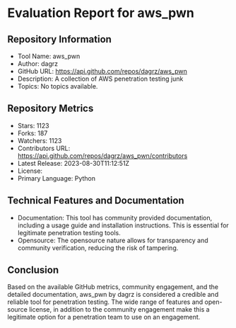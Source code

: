 # Evaluation Report for aws_pwn

## Repository Information

* Tool Name: aws_pwn
* Author: dagrz
* GitHub URL: https://api.github.com/repos/dagrz/aws_pwn
* Description: A collection of AWS penetration testing junk
* Topics: No topics available.

## Repository Metrics

* Stars: 1123
* Forks: 187
* Watchers: 1123
* Contributors URL: https://api.github.com/repos/dagrz/aws_pwn/contributors 
* Latest Release: 2023-08-30T11:12:51Z
* License: 
* Primary Language: Python

## Technical Features and Documentation

* Documentation: This tool has community provided documentation, including a usage guide and installation instructions. This is essential for legitimate penetration testing tools.
* Opensource: The opensource nature allows for transparency and community verification, reducing the risk of tampering.

## Conclusion

Based on the available GitHub metrics, community engagement, and the detailed documentation, aws_pwn by dagrz is considered a credible and reliable tool for penetration testing. The wide range of features and open-source license, in addition to the community engagement make this a legitimate option for a penetration team to use on an engagement.